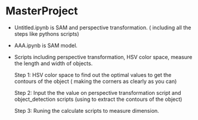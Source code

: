 # MasterProject

+ Untitled.ipynb is SAM and perspective transformation. ( including all the steps like pythons scripts)

+ AAA.ipynb is SAM model.

+ Scripts including perspective transformation, HSV color space, measure the length and width of objects.

     Step 1: HSV color space to find out the optimal values to get the contours of the object ( making the corners as clearly as you can)
  
     Step 2: Input the the value on perspective transformation script and object_detection scripts (using to extract the contours of the object)
  
     Step 3: Runing the calculate scripts to measure dimension.

  
     
